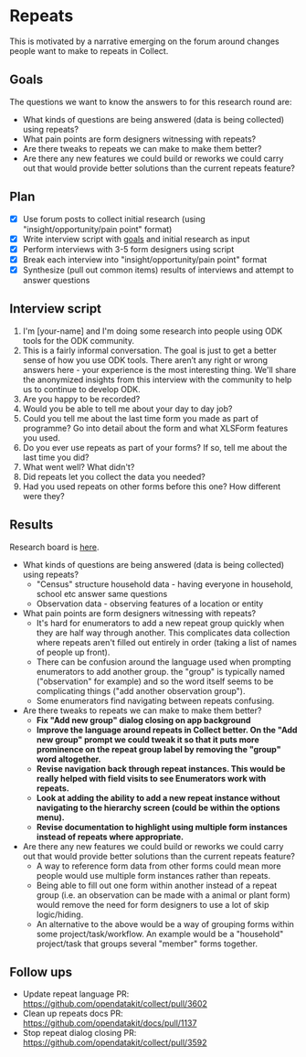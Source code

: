 # Repeats

This is motivated by a narrative emerging on the forum around changes people want to make to repeats in Collect.

## Goals

The questions we want to know the answers to for this research round are:

* What kinds of questions are being answered (data is being collected) using repeats?
* What pain points are form designers witnessing with repeats?
* Are there tweaks to repeats we can make to make them better?
* Are there any new features we could build or reworks we could carry out that would provide better solutions than the current repeats feature?

## Plan

- [x] Use forum posts to collect initial research (using "insight/opportunity/pain point" format)
- [x] Write interview script with [goals](#goals) and initial research as input
- [x] Perform interviews with 3-5 form designers using script
- [x] Break each interview into "insight/opportunity/pain point" format
- [x] Synthesize (pull out common items) results of interviews and attempt to answer questions

## Interview script

1. I'm [your-name] and I'm doing some research into people using ODK tools for the ODK community.
1. This is a fairly informal conversation. The goal is just to get a better sense of how you use ODK tools. There aren’t any right or wrong answers here - your experience is the most interesting thing. We'll share the anonymized insights from this interview with the community to help us to continue to develop ODK.
1. Are you happy to be recorded?
1. Would you be able to tell me about your day to day job?
1. Could you tell me about the last time form you made as part of programme? Go into detail about the form and what XLSForm features you used.
1. Do you ever use repeats as part of your forms? If so, tell me about the last time you did?
1. What went well? What didn't?
1. Did repeats let you collect the data you needed?
1. Had you used repeats on other forms before this one? How different were they?

## Results

Research board is [here](https://miro.com/app/board/o9J_kw4mjM8=/).

* What kinds of questions are being answered (data is being collected) using repeats?
  * "Census" structure household data - having everyone in household, school etc answer same questions
  * Observation data - observing features of a location or entity
* What pain points are form designers witnessing with repeats?
  * It's hard for enumerators to add a new repeat group quickly when they are half way through another. This complicates data collection where repeats aren't filled out entirely in order (taking a list of names of people up front).
  * There can be confusion around the language used when prompting enumerators to add another group. the "group" is typically named ("observation" for example) and so the word itself seems to be complicating things ("add another observation group").
  * Some enumerators find navigating between repeats confusing.
* Are there tweaks to repeats we can make to make them better?
  * **Fix "Add new group" dialog closing on app background**
  * **Improve the language around repeats in Collect better. On the "Add new group" prompt we could tweak it so that it puts more prominence on the repeat group label by removing the "group" word altogether.** 
  * **Revise navigation back through repeat instances. This would be really helped with field visits to see Enumerators work with repeats.**
  * **Look at adding the ability to add a new repeat instance without navigating to the hierarchy screen (could be within the options menu).**
  * **Revise documentation to highlight using multiple form instances instead of repeats where appropriate.**
* Are there any new features we could build or reworks we could carry out that would provide better solutions than the current repeats feature?
  * A way to reference form data from other forms could mean more people would use multiple form instances rather than repeats.
  * Being able to fill out one form within another instead of a repeat group (i.e. an observation can be made with a animal or plant form) would remove the need for form designers to use a lot of skip logic/hiding.
  * An alternative to the above would be a way of grouping forms within some project/task/workflow. An example would be a "household" project/task that groups several "member" forms together.
  
## Follow ups

* Update repeat language PR: https://github.com/opendatakit/collect/pull/3602
* Clean up repeats docs PR: https://github.com/opendatakit/docs/pull/1137
* Stop repeat dialog closing PR: https://github.com/opendatakit/collect/pull/3592
